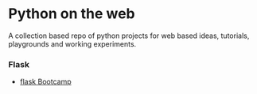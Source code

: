 # Python on the web

A collection based repo of python projects for web based ideas, tutorials, playgrounds and working experiments.

### Flask
- [flask Bootcamp]()